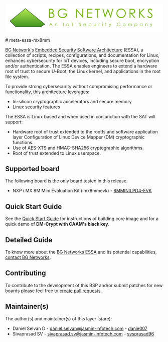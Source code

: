 <!--
# File: README.md
# Author: Sivaprasad SV, Jasmin Infotech
# Copyright (c) 2021 BG Networks, Inc. 
#
# See LICENSE file for license details.
-->

<p align="center">
    <img src="docs/assets/BGN_logo.png" alt="BGN_logo" />
</p>
# meta-essa-mx8mm

[BG Network's](https://bgnet.works/) [Embedded Security Software Architecture](https://bgnet.works/embedded-security-software-architecture/) (ESSA), a collection of scripts, recipes, configurations, and documentation for Linux, enhances cybersecurity for IoT devices, including secure boot, encryption and/or authentication. The ESSA enables engineers to extend a hardware root of trust to secure U-Boot, the Linux kernel, and applications in the root file system.

To provide strong cybersecurity without compromising performance or functionality, this architecture leverages:

- In-silicon cryptographic accelerators and secure memory
- Linux security features

The ESSA is Linux based and when used in conjunction with the SAT will support:

- Hardware root of trust extended to the rootfs and software application layer Configuration of Linux Device Mapper (DM) cryptographic functions.
- Use of AES-XTS and HMAC-SHA256 cryptographic algorithms.
- Root of trust extended to Linux userspace.

## Supported board

The following board is the only board tested in this release.

- NXP i.<d/>MX 8M Mini Evaluation Kit (imx8mmevk) - [8MMINILPD4-EVK](https://www.nxp.com/part/8MMINILPD4-EVK#/)

## Quick Start Guide

See the [Quick Start Guide](docs/Quick_Start_Guide.md) for instructions of building core image and for a quick demo of **DM-Crypt with CAAM's black key**.

## Detailed Guide

To know more about the [BG Networks ESSA](https://bgnet.works/download-essa-user-guide/) and its potential capabilities, [contact BG Networks](https://bgnet.works/contact-us).


## Contributing

To contribute to the development of this BSP and/or submit patches for new boards please feel free to [create pull requests](https://github.com/bgnetworks/meta-essa-mx8mm/pulls).

## Maintainer(s)

The author(s) and maintainer(s) of this layer is(are):

- Daniel Selvan D - <daniel.selvan@jasmin-infotech.com> - [danie007](https://github.com/danie007)
- Sivaprasad SV - <sivaprasad.sv@jasmin-infotech.com> - [svsprasad96](https://github.com/svsprasad96)
